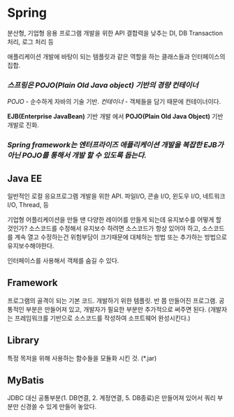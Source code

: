 # Spring
분산형, 기업형 응용 프로그램 개발을 위한 API
결합력을 낮추는 DI, DB Transaction 처리, 로그 처리 등

애플리케이션 개발에 바탕이 되는 템플릿과 같은 역할을 하는 클래스들과 인터페이스의 집합.

### ***스프링은 POJO(Plain Old Java object) 기반의 경량 컨테이너***
*POJO* - 순수하게 자바의 기술 기반.
*컨테이너* - 객체들을 담기 때문에 컨테이너이다.

**EJB(Enterprise JavaBean)** 기반 개발 에서 **POJO(Plain Old Java Object)** 기반 개발로 진화.

### ***Spring framework는 엔터프라이즈 애플리케이션 개발을 복잡한 EJB가 아닌 POJO를 통해서 개발 할 수 있도록 돕는다.***

## Java EE
일반적인 로컬 응요프로그램 개발을 위한 API. 파일I/O, 콘솔 I/O, 윈도우 I/O, 네트워크 I/O, Thread, 등

기업형 어플리케이션을 만들 땐 다양한 레이어를 만들게 되는데 유지보수를 어떻게 할 것인가? 소스코드를 수정해서 유지보수 하려면 소스코드가 항상 있어야 하고, 소스코드를 계속 열고 수정하는건 위험부담이 크기때문에 대체하는 방법 또는 추가하는 방법으로 유지보수해야한다.

인터페이스를 사용해서 객체를 숨길 수 있다.

## Framework
프로그램의 골격이 되는 기본 코드. 개발하기 위한 템플릿. 반 쯤 만들어진 프로그램.
공통적인 부분은 만들어져 있고, 개발자가 필요한 부분만 추가적으로 써주면 된다.
(개발자는 프레임워크를 기반으로 소스코드를 작성하여 소프트웨어 완성시킨다.)

## Library
특정 목저을 위해 사용하는 함수들을 모듈화 시킨 것. (*.jar)

## MyBatis
JDBC 대신 공통부분(1. DB연결, 2. 계정연결, 5. DB종료)은 만들어져 있어서 쿼리 부분만 신경쓸 수 있게 만들어 놓았다.